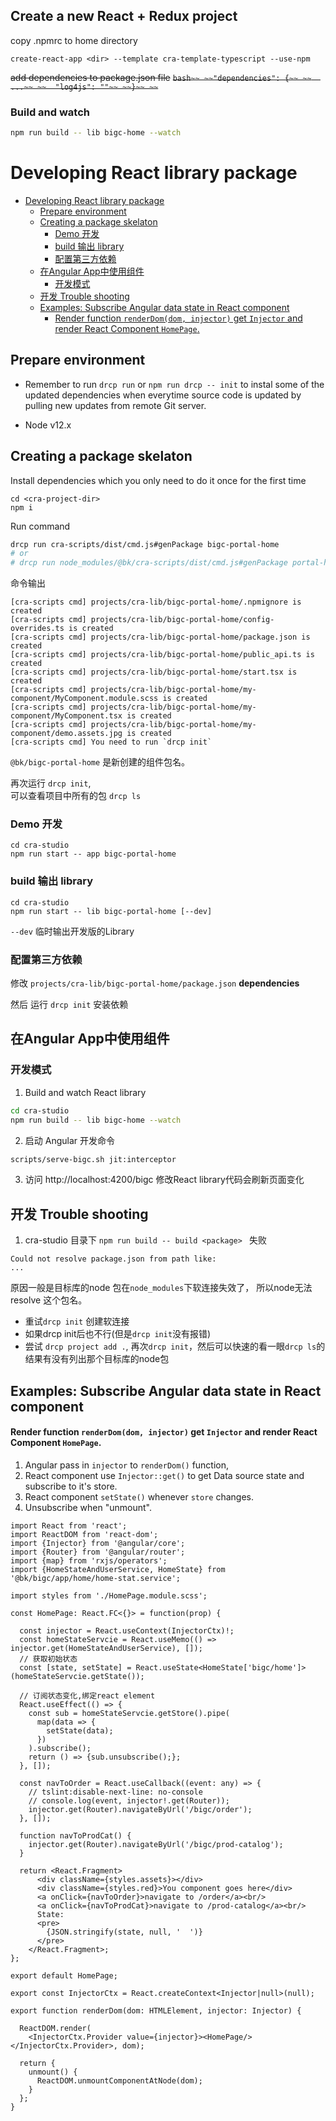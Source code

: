 ## Create a new React + Redux project
copy .npmrc to home directory

`create-react-app <dir> --template cra-template-typescript --use-npm`

~~add dependencies to package.json file~~
~~```bash~~
~~"dependencies": {~~
~~  ...~~
~~  "log4js": ""~~
~~}~~
~~```~~


### Build and watch
```bash
npm run build -- lib bigc-home --watch
```




# Developing React library package
- [Developing React library package](#developing-react-library-package)
  - [Prepare environment](#prepare-environment)
  - [Creating a package skelaton](#creating-a-package-skelaton)
    - [Demo 开发](#demo-开发)
    - [build 输出 library](#build-输出-library)
    - [配置第三方依赖](#配置第三方依赖)
  - [在Angular App中使用组件](#在angular-app中使用组件)
    - [开发模式](#开发模式)
  - [开发 Trouble shooting](#开发-trouble-shooting)
  - [Examples: Subscribe Angular data state in React component](#examples-subscribe-angular-data-state-in-react-component)
      - [Render function `renderDom(dom, injector)` get `Injector` and render React Component `HomePage`.](#render-function-renderdomdom-injector-get-injector-and-render-react-component-homepage)
## Prepare environment

- Remember to run `drcp run` or `npm run drcp -- init` to instal some of the updated dependencies when everytime source code is updated by pulling new updates from remote Git server.

- Node v12.x

## Creating a package skelaton
Install dependencies which you only need to do it once for the first time

```
cd <cra-project-dir>
npm i
```
Run command
```bash
drcp run cra-scripts/dist/cmd.js#genPackage bigc-portal-home
# or 
# drcp run node_modules/@bk/cra-scripts/dist/cmd.js#genPackage portal-home
```
命令输出
```
[cra-scripts cmd] projects/cra-lib/bigc-portal-home/.npmignore is created
[cra-scripts cmd] projects/cra-lib/bigc-portal-home/config-overrides.ts is created
[cra-scripts cmd] projects/cra-lib/bigc-portal-home/package.json is created
[cra-scripts cmd] projects/cra-lib/bigc-portal-home/public_api.ts is created
[cra-scripts cmd] projects/cra-lib/bigc-portal-home/start.tsx is created
[cra-scripts cmd] projects/cra-lib/bigc-portal-home/my-component/MyComponent.module.scss is created
[cra-scripts cmd] projects/cra-lib/bigc-portal-home/my-component/MyComponent.tsx is created
[cra-scripts cmd] projects/cra-lib/bigc-portal-home/my-component/demo.assets.jpg is created
[cra-scripts cmd] You need to run `drcp init`
```
`@bk/bigc-portal-home` 是新创建的组件包名。

再次运行 `drcp init`,\
可以查看项目中所有的包 `drcp ls`


### Demo 开发
```
cd cra-studio
npm run start -- app bigc-portal-home
```

### build 输出 library
```
cd cra-studio
npm run start -- lib bigc-portal-home [--dev]
```
`--dev` 临时输出开发版的Library

### 配置第三方依赖
修改 `projects/cra-lib/bigc-portal-home/package.json` **dependencies**

然后 运行 `drcp init` 安装依赖

## 在Angular App中使用组件
### 开发模式

1. Build and watch React library
```bash
cd cra-studio
npm run build -- lib bigc-home --watch
```

2. 启动 Angular 开发命令
```bash
scripts/serve-bigc.sh jit:interceptor
```


3. 访问 http://localhost:4200/bigc
修改React library代码会刷新页面变化

## 开发 Trouble shooting
1. cra-studio 目录下 `npm run build -- build <package> ` 失败
```
Could not resolve package.json from path like:
...
```
原因一般是目标库的node 包在`node_modules`下软连接失效了， 所以node无法resolve 这个包名。

- 重试`drcp init` 创建软连接
- 如果drcp init后也不行(但是`drcp init`没有报错)
- 尝试 `drcp project add .`, 再次`drcp init`，然后可以快速的看一眼`drcp ls`的结果有没有列出那个目标库的node包



## Examples: Subscribe Angular data state in React component

#### Render function `renderDom(dom, injector)` get `Injector` and render React Component `HomePage`.

 1. Angular pass in `injector` to `renderDom()` function,
 2. React component use `Injector::get()` to get Data source state and subscribe to it's store.
 3. React component `setState()` whenever `store` changes.
 4. Unsubscribe when "unmount".
 

```tsx
import React from 'react';
import ReactDOM from 'react-dom';
import {Injector} from '@angular/core';
import {Router} from '@angular/router';
import {map} from 'rxjs/operators';
import {HomeStateAndUserService, HomeState} from '@bk/bigc/app/home/home-stat.service';

import styles from './HomePage.module.scss';

const HomePage: React.FC<{}> = function(prop) {

  const injector = React.useContext(InjectorCtx)!;
  const homeStateServcie = React.useMemo(() => injector.get(HomeStateAndUserService), []);
  // 获取初始状态
  const [state, setState] = React.useState<HomeState['bigc/home']>(homeStateServcie.getState());

  // 订阅状态变化,绑定react element
  React.useEffect(() => {
    const sub = homeStateServcie.getStore().pipe(
      map(data => {
        setState(data);
      })
    ).subscribe();
    return () => {sub.unsubscribe();};
  }, []);

  const navToOrder = React.useCallback((event: any) => {
    // tslint:disable-next-line: no-console
    // console.log(event, injector!.get(Router));
    injector.get(Router).navigateByUrl('/bigc/order');
  }, []);

  function navToProdCat() {
    injector.get(Router).navigateByUrl('/bigc/prod-catalog');
  }

  return <React.Fragment>
      <div className={styles.assets}></div>
      <div className={styles.red}>You component goes here</div>
      <a onClick={navToOrder}>navigate to /order</a><br/>
      <a onClick={navToProdCat}>navigate to /prod-catalog</a><br/>
      State:
      <pre>
        {JSON.stringify(state, null, '  ')}
      </pre>
    </React.Fragment>;
};

export default HomePage;

export const InjectorCtx = React.createContext<Injector|null>(null);

export function renderDom(dom: HTMLElement, injector: Injector) {

  ReactDOM.render(
    <InjectorCtx.Provider value={injector}><HomePage/></InjectorCtx.Provider>, dom);

  return {
    unmount() {
      ReactDOM.unmountComponentAtNode(dom);
    }
  };
}

```

